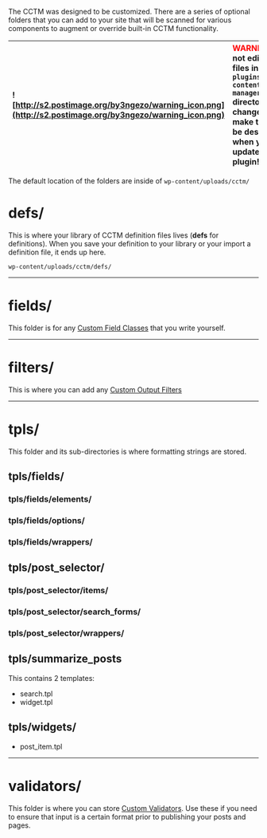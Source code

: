 The CCTM was designed to be customized.  There are a series of optional folders that you can add to your site that will be scanned for various components to augment or override built-in CCTM functionality.



| ![http://s2.postimage.org/by3ngezo/warning_icon.png](http://s2.postimage.org/by3ngezo/warning_icon.png) | <font color='red'>WARNING</font>: do not edit the files in the `plugins/custom-content-type-manager/` directory. Any changes you make there will be destroyed when you update the plugin!|
|:--------------------------------------------------------------------------------------------------------|:-----------------------------------------------------------------------------------------------------------------------------------------------------------------------------------------|

The default location of the folders are inside of `wp-content/uploads/cctm/`


# defs/ #

This is where your library of CCTM definition files lives (**defs** for definitions).  When you save your definition to your library or your import a definition file, it ends up here.

`wp-content/uploads/cctm/defs/`


---


# fields/ #

This folder is for any [Custom Field Classes](CustomCustomFields.md) that you write yourself.


---


# filters/ #

This is where you can add any [Custom Output Filters](CustomOutputFilters.md)


---


# tpls/ #

This folder and its sub-directories is where formatting strings are stored.

## tpls/fields/ ##

### tpls/fields/elements/ ###

### tpls/fields/options/ ###

### tpls/fields/wrappers/ ###


## tpls/post\_selector/ ##

### tpls/post\_selector/items/ ###

### tpls/post\_selector/search\_forms/ ###

### tpls/post\_selector/wrappers/ ###

## tpls/summarize\_posts ##

This contains 2 templates:

  * search.tpl
  * widget.tpl

## tpls/widgets/ ##

  * post\_item.tpl


---


# validators/ #

This folder is where you can store [Custom Validators](CustomValidators.md).  Use these if you need to ensure that input is a certain format prior to publishing your posts and pages.